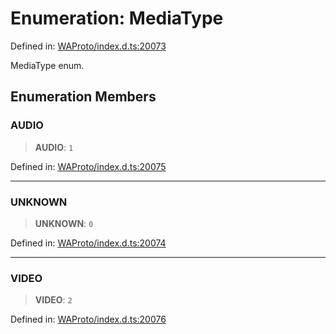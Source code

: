 # Enumeration: MediaType

Defined in: [WAProto/index.d.ts:20073](https://github.com/Fokusdotid/bail/blob/3bcafd64e13ba51a595ace0ee7bd2c9c52ab1814/WAProto/index.d.ts#L20073)

MediaType enum.

## Enumeration Members

### AUDIO

> **AUDIO**: `1`

Defined in: [WAProto/index.d.ts:20075](https://github.com/Fokusdotid/bail/blob/3bcafd64e13ba51a595ace0ee7bd2c9c52ab1814/WAProto/index.d.ts#L20075)

***

### UNKNOWN

> **UNKNOWN**: `0`

Defined in: [WAProto/index.d.ts:20074](https://github.com/Fokusdotid/bail/blob/3bcafd64e13ba51a595ace0ee7bd2c9c52ab1814/WAProto/index.d.ts#L20074)

***

### VIDEO

> **VIDEO**: `2`

Defined in: [WAProto/index.d.ts:20076](https://github.com/Fokusdotid/bail/blob/3bcafd64e13ba51a595ace0ee7bd2c9c52ab1814/WAProto/index.d.ts#L20076)
